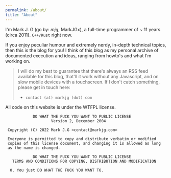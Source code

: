 ```yaml
---
permalink: /about/
title: "About"
---
```


I'm Mark J. G (go by: *mjg*, MarkJGx), a full-time programmer of ~ 11 years (circa 2011). `C++/Rust` right now.

If you enjoy peculiar humour and extremely nerdy, in-depth technical topics, then this is the blog for you! I think of this blog as my personal archive of documented execution and ideas, ranging from howto's and what I'm working on. 

> I will do my best to guarantee that there's always an RSS feed available for this blog, that'll it work without any Javascript, and on slow mobile devices with a touchscreen. If I don't catch something, please get in touch here:
> * `contact (at) markjg (dot) com`

All code on this website is under the WTFPL license.

```
            DO WHAT THE FUCK YOU WANT TO PUBLIC LICENSE
                    Version 2, December 2004

 Copyright (C) 2022 Mark J.G <contact@markjg.com>

 Everyone is permitted to copy and distribute verbatim or modified
 copies of this license document, and changing it is allowed as long
 as the name is changed.

            DO WHAT THE FUCK YOU WANT TO PUBLIC LICENSE
   TERMS AND CONDITIONS FOR COPYING, DISTRIBUTION AND MODIFICATION

  0. You just DO WHAT THE FUCK YOU WANT TO.
```